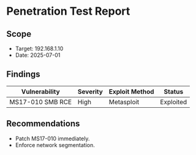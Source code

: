 # Penetration Test Report

## Scope
- Target: 192.168.1.10
- Date: 2025-07-01

## Findings

| Vulnerability     | Severity | Exploit Method | Status    |
|-------------------|----------|----------------|-----------|
| MS17-010 SMB RCE  | High     | Metasploit     | Exploited |

## Recommendations
- Patch MS17-010 immediately.
- Enforce network segmentation.
